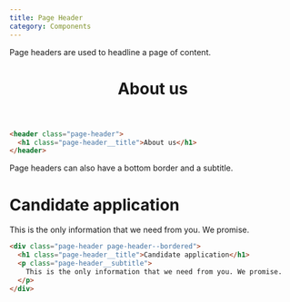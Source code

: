 ```yaml
---
title: Page Header
category: Components
---
```


Page headers are used to headline a page of content.

<header class="page-header">
  <h1 class="page-header__title">About us</h1>
</header>

```html
<header class="page-header">
  <h1 class="page-header__title">About us</h1>
</header>
```

Page headers can also have a bottom border and a subtitle.

<div class="page-header page-header--bordered">
  <h1 class="page-header__title">Candidate application</h1>
  <p class="page-header__subtitle">
    This is the only information that we need from you. We promise.
  </p>
</div>

```html
<div class="page-header page-header--bordered">
  <h1 class="page-header__title">Candidate application</h1>
  <p class="page-header__subtitle">
    This is the only information that we need from you. We promise.
  </p>
</div>
```
